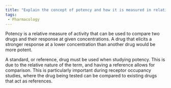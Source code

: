 ```yaml
---
title: "Explain the concept of potency and how it is measured in relation to a standard drug."
tags:
 - Pharmacology
---
```

Potency is a relative measure of activity that can be used to compare two drugs and their response at given concentrations. A drug that elicits a stronger response at a lower concentration than another drug would be more potent. 

A standard, or reference, drug must be used when studying potency. This is due to the relative nature of the term, and having a reference allows for comparison. This is particularly important during receptor occupancy studies, where the drug being tested can be compared to existing drugs that act as references. 
